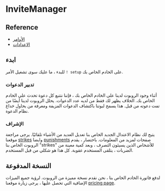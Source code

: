 # InviteManager

## Reference

- [الأوامر](/ar/reference/commands.md)
- [الاعدادات](/ar/reference/settings.md)

## ابدء

للبدء ، ما عليك سوى تشغيل الأمر `! setup` على الخادم الخاص بك.

### تدبير الدعوات

أثناء وجود الروبوت لدينا على الخادم الخاص بك ، فإننا نتتبع كل دعوة تحدث على الخادم الخاص بك. الخلاف يظهر لك فقط من لديه عدد الدعوات. يحلل الروبوت لدينا أيضًا من تمت دعوته من قبل. هذا يسمح لبوتنا باكتشاف الدعوات المزيفة ومعرفة من يحاول خداع نظام الدعوة.

### الإشراف

يتيح لك نظام الاعتدال الجديد الخاص بنا تعديل العديد من الأشياء تلقائيًا. يرجى مراجعة موقعنا [strikes](/ar/modules/moderation/strikes.md) وايضا [punishments](/ar/modules/moderation/punishments.md) صفحات لمزيد من المعلومات. باختصار ، يقدم الروبوت الخاص بنا "strikes" للأشخاص الذين يسيئون التصرف ، وبعد كمية معينة من الضربات ، يتلقى المستخدم عقوبة. كل هذا هو شكلي من قبل المستخدم.

## النسخة المدفوعة

لدفع فاتورة الخادم الخاص بنا ، نحن نقدم نسخة مميزة من الروبوت. لرؤية جميع الميزات الإضافية التي تحصل عليها ، يرجى زيارة موقعنا [pricing page]().
